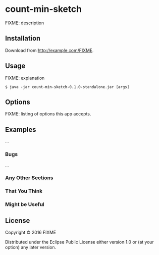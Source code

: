 # count-min-sketch

FIXME: description

## Installation

Download from http://example.com/FIXME.

## Usage

FIXME: explanation

    $ java -jar count-min-sketch-0.1.0-standalone.jar [args]

## Options

FIXME: listing of options this app accepts.

## Examples

...

### Bugs

...

### Any Other Sections
### That You Think
### Might be Useful

## License

Copyright © 2016 FIXME

Distributed under the Eclipse Public License either version 1.0 or (at
your option) any later version.
